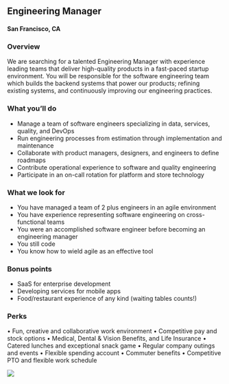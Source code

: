 ## Engineering Manager
#### San Francisco, CA

### Overview
We are searching for a talented Engineering Manager with experience leading teams that deliver high-quality products in a fast-paced startup environment. You will be responsible for the software engineering team which builds the backend systems that power our products; refining existing systems, and continuously improving our engineering practices.

### What you’ll do
+	Manage a team of software engineers specializing in data, services, quality, and DevOps
+	Run engineering processes from estimation through implementation and maintenance
+	Collaborate with product managers, designers, and engineers to define roadmaps
+	Contribute operational experience to software and quality engineering
+	Participate in an on-call rotation for platform and store technology

### What we look for
+	You have managed a team of 2 plus engineers in an agile environment
+	You have experience representing software engineering on cross-functional teams
+	You were an accomplished software engineer before becoming an engineering manager
+	You still code
+	You know how to wield agile as an effective tool

### Bonus points
+	SaaS for enterprise development
+	Developing services for mobile apps
+	Food/restaurant experience of any kind (waiting tables counts!)

### Perks
•	Fun, creative and collaborative work environment
•	Competitive pay and stock options
•	Medical, Dental & Vision Benefits, and Life Insurance
•	Catered lunches and exceptional snack game
•	Regular company outings and events
•	Flexible spending account
•	Commuter benefits
•	Competitive PTO and flexible work schedule


[<img src='https://dabuttonfactory.com/button.png?t=Learn+More&f=Calibri-Bold&ts=24&tc=fff&hp=20&vp=8&c=5&bgt=unicolored&bgc=29aafe'>](https://letsrockit.co/jobs/rwf0c2e-engineering-manager)
